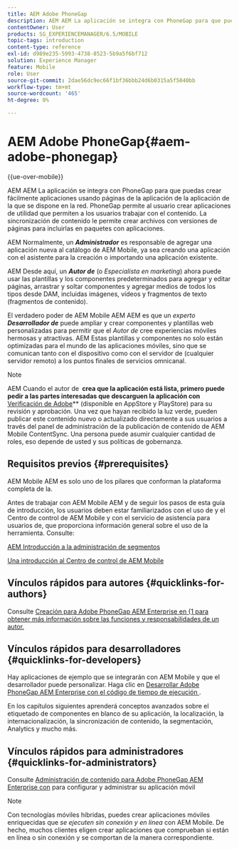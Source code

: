 ```yaml
---
title: AEM Adobe PhoneGap
description: AEM AEM La aplicación se integra con PhoneGap para que puedas crear fácilmente aplicaciones usando páginas de la aplicación de la aplicación de la que se dispone en la red. Siga esta página para empezar a usar Adobe PhoneGap Enterprise.
contentOwner: User
products: SG_EXPERIENCEMANAGER/6.5/MOBILE
topic-tags: introduction
content-type: reference
exl-id: d989e235-5993-4738-8523-5b9a5f6bf712
solution: Experience Manager
feature: Mobile
role: User
source-git-commit: 2dae56dc9ec66f1bf36bbb24d6b0315a5f5040bb
workflow-type: tm+mt
source-wordcount: '465'
ht-degree: 0%

---
```


# AEM Adobe PhoneGap{#aem-adobe-phonegap}

{{ue-over-mobile}}

AEM AEM La aplicación se integra con PhoneGap para que puedas crear fácilmente aplicaciones usando páginas de la aplicación de la aplicación de la que se dispone en la red. PhoneGap permite al usuario crear aplicaciones de utilidad que permiten a los usuarios trabajar con el contenido. La sincronización de contenido le permite crear archivos con versiones de páginas para incluirlas en paquetes con aplicaciones.

AEM Normalmente, un ***Administrador*** es responsable de agregar una aplicación nueva al catálogo de AEM Mobile, ya sea creando una aplicación con el asistente para la creación o importando una aplicación existente.

AEM Desde aquí, un ***Autor de*** (o *Especialista en marketing*) ahora puede usar las plantillas y los componentes predeterminados para agregar y editar páginas, arrastrar y soltar componentes y agregar medios de todos los tipos desde DAM, incluidas imágenes, vídeos y fragmentos de texto (fragmentos de contenido).

El verdadero poder de AEM Mobile AEM AEM es que un *experto* ***Desarrollador de*** puede ampliar y crear componentes y plantillas web personalizadas para permitir que el *Autor de* cree experiencias móviles hermosas y atractivas. AEM Estas plantillas y componentes no solo están optimizadas para el mundo de las aplicaciones móviles, sino que se comunican tanto con el dispositivo como con el servidor de (cualquier servidor remoto) a los puntos finales de servicios omnicanal.

>[!NOTE]
>
>AEM Cuando el autor de **&#x200B; crea que la aplicación está lista, primero puede pedir a las partes interesadas que descarguen la aplicación con &#x200B;** [Verificación de Adobe](/help/mobile/phonegap-mobile-quickstart.md)** (disponible en AppStore y PlayStore) para su revisión y aprobación. Una vez que hayan recibido la luz verde, pueden publicar este contenido nuevo o actualizado directamente a sus usuarios a través del panel de administración de la publicación de contenido de AEM Mobile ContentSync. Una persona puede asumir cualquier cantidad de roles, eso depende de usted y sus políticas de gobernanza.

## Requisitos previos {#prerequisites}

AEM Mobile AEM es solo uno de los pilares que conforman la plataforma completa de la.

Antes de trabajar con AEM Mobile AEM y de seguir los pasos de esta guía de introducción, los usuarios deben estar familiarizados con el uso de y el Centro de control de AEM Mobile y con el servicio de asistencia para usuarios de, que proporciona información general sobre el uso de la herramienta. Consulte:

[AEM Introducción a la administración de segmentos](/help/sites-deploying/deploy.md)

[Una introducción al Centro de control de AEM Mobile](/help/mobile/phonegap-authoring-apps.md)

## Vínculos rápidos para autores {#quicklinks-for-authors}

Consulte [Creación para Adobe PhoneGap AEM Enterprise en &lbrace;1 para obtener más información sobre las funciones y responsabilidades de un autor.](/help/mobile/phonegap.md)

## Vínculos rápidos para desarrolladores {#quicklinks-for-developers}

Hay aplicaciones de ejemplo que se integrarán con AEM Mobile y que el desarrollador puede personalizar. Haga clic en [Desarrollar Adobe PhoneGap AEM Enterprise con el código de tiempo de ejecución ](/help/mobile/developing-in-phonegap.md).

En los capítulos siguientes aprenderá conceptos avanzados sobre el etiquetado de componentes en blanco de su aplicación, la localización, la internacionalización, la sincronización de contenido, la segmentación, Analytics y mucho más.

## Vínculos rápidos para administradores {#quicklinks-for-administrators}

Consulte [Administración de contenido para Adobe PhoneGap AEM Enterprise con](/help/mobile/administer-phonegap.md) para configurar y administrar su aplicación móvil

>[!NOTE]
>
>Con tecnologías móviles híbridas, puedes crear aplicaciones móviles enriquecidas que *se ejecuten sin conexión y en línea* con AEM Mobile. De hecho, muchos clientes eligen crear aplicaciones que comprueban si están en línea o sin conexión y se comportan de la manera correspondiente.
